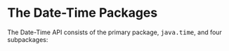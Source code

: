 
# The Date-Time Packages


The Date-Time API consists of the primary package, <tt>java.time</tt>, and four subpackages:
